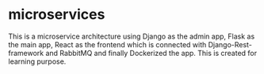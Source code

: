 # microservices

This is a microservice architecture using Django as the admin app, Flask as the main app, 
React as the frontend which is connected with Django-Rest-framework and RabbitMQ and finally Dockerized the app. This is created for learning purpose. 
